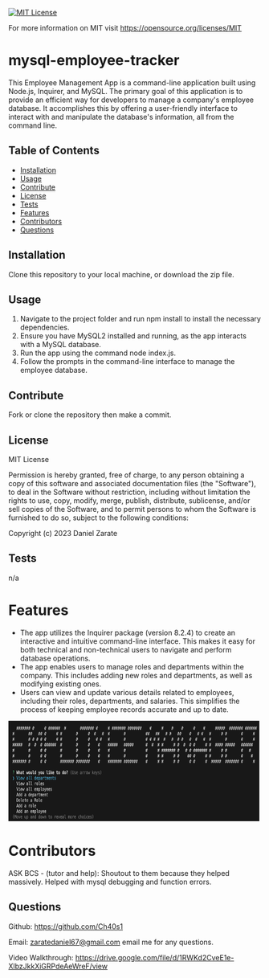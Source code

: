 [![MIT License](https://img.shields.io/badge/License-MIT-blue.svg)](https://opensource.org/licenses/MIT)

For more information on MIT visit https://opensource.org/licenses/MIT

# mysql-employee-tracker
This Employee Management App is a command-line application built using Node.js, Inquirer, and MySQL. The primary goal of this application is to provide an efficient way for developers to manage a company's employee database. It accomplishes this by offering a user-friendly interface to interact with and manipulate the database's information, all from the command line.

## Table of Contents
* [Installation](#installation)
* [Usage](#usage)
* [Contribute](#contribute)
* [License](#license)
* [Tests](#tests)
* [Features](#features)
* [Contributors](#contributors)
* [Questions](#questions)

## Installation

Clone this repository to your local machine, or download the zip file.

## Usage
1. Navigate to the project folder and run npm install to install the necessary dependencies.
2. Ensure you have MySQL2 installed and running, as the app interacts with a MySQL database.
3. Run the app using the command node index.js.
4. Follow the prompts in the command-line interface to manage the employee database.

## Contribute
Fork or clone the repository then make a commit.

## License

MIT License

Permission is hereby granted, free of charge, to any person obtaining a copy
of this software and associated documentation files (the "Software"), to deal
in the Software without restriction, including without limitation the rights
to use, copy, modify, merge, publish, distribute, sublicense, and/or sell
copies of the Software, and to permit persons to whom the Software is
furnished to do so, subject to the following conditions:

Copyright (c) 2023 Daniel Zarate

## Tests
n/a

# Features
* The app utilizes the Inquirer package (version 8.2.4) to create an interactive and intuitive command-line interface. This makes it easy for both technical and non-technical users to navigate and perform database operations.
* The app enables users to manage roles and departments within the company. This includes adding new roles and departments, as well as modifying existing ones.
* Users can view and update various details related to employees, including their roles, departments, and salaries. This simplifies the process of keeping employee records accurate and up to date.

<img src="./images/banner.png" alt="Terminal Banner" width="500" height="200">

# Contributors

ASK BCS - (tutor and help):
Shoutout to them because they helped massively. Helped with mysql debugging and function errors.

## Questions
Github: https://github.com/Ch40s1

Email: zaratedaniel67@gmail.com email me for any questions.

Video Walkthrough: https://drive.google.com/file/d/1RWKd2CveE1e-XlbzJkkXiGRPdeAeWreF/view
